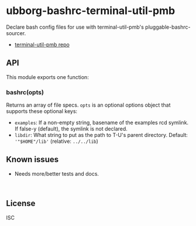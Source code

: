 ﻿
<!--#echo json="package.json" key="name" underline="=" -->
ubborg-bashrc-terminal-util-pmb
===============================
<!--/#echo -->

<!--#echo json="package.json" key="description" -->
Declare bash config files for use with terminal-util-pmb&#39;s
pluggable-bashrc-sourcer.
<!--/#echo -->


* [terminal-util-pmb repo](https://github.com/mk-pmb/terminal-util-pmb)


API
---

This module exports one function:

### bashrc(opts)

Returns an array of file specs.
`opts` is an optional options object that supports these optional keys:

* `examples`: If a non-empty string, basename of the examples rcd symlink.
  If false-y (default), the symlink is not declared.
* `libdir`: What string to put as the path to T-U's parent directory.
  Default: `'"$HOME"/lib'` (relative: `../../lib`)




<!--#toc stop="scan" -->



Known issues
------------

* Needs more/better tests and docs.




&nbsp;


License
-------
<!--#echo json="package.json" key=".license" -->
ISC
<!--/#echo -->
